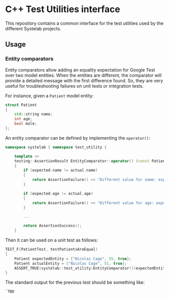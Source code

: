 # C++ Test Utilities interface

This repository contains a common interface for the test utilities used by the different Systelab projects.

## Usage

### Entity comparators

Entity comparators allow adding an equality expectation for Google Test over two model entities. When the entities are different, the comparator will  provide a detailed message with the first difference found. So, they are very useful for troubleshooting failures on unit tests or integration tests.

For instance, given a `Patient` model entity:

```cpp
struct Patient
{
    std::string name;
    int age;
    bool male;
};
```

An entity comparator can be defined by implementing the `operator()`:

```cpp
namespace systelab { namespace test_utility {

    template <>
    testing::AssertionResult EntityComparator::operator() (const Patient& expected, const Patient& actual) const
    {
        if (expected.name != actual.name)
        {
            return AssertionFailure() << "Different value for name: expected=" << expected.name << ", actual=" << actual.name;
        }

        if (expected.age != actual.age)
        {
            return AssertionFailure() << "Different value for age: expected=" << expected.age << ", actual=" << actual.age;
        }

        ...

        return AssertionSuccess();
    }
```

Then it can be used on a unit test as follows:

```cpp
TEST_F(PatientTest, testPatientsAreEqual)
{
    Patient expectedEntity = {"Nicolas Cage", 55, true};
    Patient actualEntity = {"Nicolas Cage", 51, true};
    ASSERT_TRUE(systelab::test_utility:EntityComparator()(expectedEntity, actualEntity));
}
```

The standard output for the previous test should be something like:

```cpp
`TBD
```



